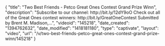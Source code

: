 {
    "title": "Two Best Friends - Petco Great Ones Contest Grand Prize Winn",
    "description": "Subscribe to our channel: http:\/\/bit.ly\/12dY9oO Check out all of the Great Ones contest winners: http:\/\/bit.ly\/GreatOneContest Submitted by Brent M. Madison,...",
    "videoid": "145218",
    "date_created": "1394762632",
    "date_modified": "1418181180",
    "type": "captivate",
    "layout": "video",
    "url": "\/v\/two-best-friends-petco-great-ones-contest-grand-prize-winn\/145218"
}